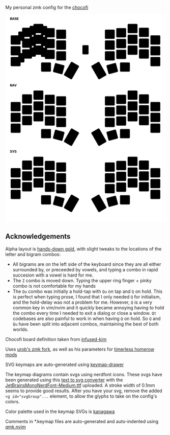 My personal zmk config for the [chocofi](https://github.com/pashutk/chocofi)

![keymap](./chocofi.svg)

## Acknowledgements

Alpha layout is [hands-down gold](https://sites.google.com/alanreiser.com/handsdown/home/hands-down-neu#h.8i2msuo3butx), with slight tweaks to the locations of the letter and bigram combos:
 - All bigrams are on the left side of the keyboard since they are all either surrounded by, or preceeded by vowels, and typing a combo in 
 rapid succesion with a vowel is hard for me.
 - The `Z` combo is moved down. Typing the upper ring finger + pinky combo is not comfortable for my hands
 - The `Qu` combo was initially a hold-tap with `Qu` on tap and `Q` on hold. This is perfect when typing prose, I found that I only needed 
 `Q` for initialism, and the hold-delay was not a problem for me. However, `Q` is a very common key in vim/nvim and it quickly became annoying
 having to hold the combo every time I needed to exit a dialog or close a window. `Qt` codebases are also painful to work in when having `Q` on hold.
 So `Q` and `Qu` have been split into adjacent combos, maintaining the best of both worlds.

Chocofi board definition taken from [infused-kim](https://github.com/infused-kim/zmk-config)

Uses [urob's zmk fork](https://github.com/urob/zmk), as well as his parameters for [timerless homerow mods](https://github.com/urob/zmk-config#timeless-homerow-mods)

SVG keymaps are auto-generated using [keymap-drawer](https://github.com/caksoylar/keymap-drawer)

The keymap diagrams contain svgs using nerdfont icons. These svgs have been generated using this [text to svg converter](https://danmarshall.github.io/google-font-to-svg-path/) with the [JetBrainsMonoNerdFont-Medium.ttf](https://github.com/ryanoasis/nerd-fonts/releases/download/v3.0.2/JetBrainsMono.zip) uploaded. A stroke width of 0.1mm seems to provide good results. After you have your svg, remove the added `<g id="svgGroup"...` element, to allow the glyphs to take on the config's colors.

Color palette used in the keymap SVGs is [kanagawa](https://github.com/rebelot/kanagawa.nvim/)

Comments in *.keymap files are auto-generated and auto-indented using [qmk.nvim](https://github.com/codethread/qmk.nvim)
